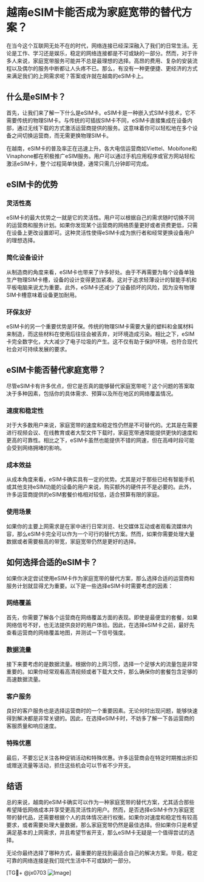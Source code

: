 # 越南eSIM卡能否成为家庭宽带的替代方案？

在当今这个互联网无处不在的时代，网络连接已经深深融入了我们的日常生活。无论是工作、学习还是娱乐，稳定的网络连接都是不可或缺的一部分。然而，对于许多人来说，家庭宽带服务可能并不总是最理想的选择。高昂的费用、复杂的安装流程以及偶尔的服务中断都让人头疼不已。那么，有没有一种更便捷、更经济的方式来满足我们的上网需求呢？答案或许就在越南的eSIM卡上。

## 什么是eSIM卡？

首先，让我们来了解一下什么是eSIM卡。eSIM卡是一种嵌入式SIM卡技术，它不需要传统的物理SIM卡。与传统的可插拔SIM卡不同，eSIM卡直接集成在设备内部，通过无线下载的方式激活运营商提供的服务。这意味着你可以轻松地在多个设备之间切换运营商，而无需更换物理SIM卡。

在越南，eSIM卡的普及率正在迅速上升。各大电信运营商如Viettel、Mobifone和Vinaphone都在积极推广eSIM服务。用户可以通过手机应用程序或官方网站轻松激活eSIM卡，整个过程简单快捷，通常只需几分钟即可完成。

## eSIM卡的优势

### 灵活性高

eSIM卡的最大优势之一就是它的灵活性。用户可以根据自己的需求随时切换不同的运营商和服务计划。如果你发现某个运营商的网络质量更好或者资费更低，只需在设备上更改设置即可。这种灵活性使得eSIM卡成为旅行者和经常更换设备用户的理想选择。

### 简化设备设计

从制造商的角度来看，eSIM卡也带来了许多好处。由于不再需要为每个设备单独生产物理SIM卡槽，设备的设计变得更加紧凑。这对于追求轻薄设计的智能手机和平板电脑来说尤为重要。此外，eSIM卡还减少了设备损坏的风险，因为没有物理SIM卡槽意味着设备更加耐用。

### 环保友好

eSIM卡的另一个重要优势是环保。传统的物理SIM卡需要大量的塑料和金属材料来制造，而这些材料在使用后往往会被丢弃，对环境造成污染。相比之下，eSIM卡完全数字化，大大减少了电子垃圾的产生。这不仅有助于保护环境，也符合现代社会对可持续发展的要求。

## eSIM卡能否替代家庭宽带？

尽管eSIM卡有许多优点，但它是否真的能够替代家庭宽带呢？这个问题的答案取决于多种因素，包括你的具体需求、预算以及所在地区的网络覆盖情况。

### 速度和稳定性

对于大多数用户来说，家庭宽带的速度和稳定性仍然是不可替代的。尤其是在需要进行视频会议、在线教育或者大型文件下载时，家庭宽带通常能提供更快的速度和更高的可靠性。相比之下，eSIM卡虽然也能提供不错的网速，但在高峰时段可能会受到网络拥堵的影响。

### 成本效益

从成本角度来看，eSIM卡确实具有一定的优势。尤其是对于那些已经有智能手机或其他支持eSIM功能的设备的用户来说，购买额外的硬件并不是必要的。此外，许多运营商提供的eSIM套餐价格相对较低，适合预算有限的家庭。

### 使用场景

如果你的主要上网需求是在家中进行日常浏览、社交媒体互动或者观看流媒体内容，那么eSIM卡完全可以作为一个可行的替代方案。然而，如果你需要处理大量数据或者需要极高的带宽，家庭宽带仍然是更好的选择。

## 如何选择合适的eSIM卡？

如果你决定尝试使用eSIM卡作为家庭宽带的替代方案，那么选择合适的运营商和服务计划就显得尤为重要。以下是一些选择eSIM卡时需要考虑的因素：

### 网络覆盖

首先，你需要了解各个运营商在网络覆盖方面的表现。即使是最便宜的套餐，如果网络信号不好，也无法提供良好的用户体验。因此，在选择eSIM卡之前，最好先查看运营商的网络覆盖地图，并测试一下信号强度。

### 数据流量

接下来要考虑的是数据流量。根据你的上网习惯，选择一个足够大的流量包是非常重要的。如果你经常观看高清视频或者下载大文件，那么确保你的套餐包含足够的高速数据流量。

### 客户服务

良好的客户服务也是选择运营商时的一个重要因素。无论何时出现问题，能够快速得到解决都是非常关键的。因此，在选择eSIM卡时，不妨多了解一下各运营商的客服质量和响应速度。

### 特殊优惠

最后，不要忘记关注各种促销活动和特殊优惠。许多运营商会在特定时期推出折扣或赠送流量等活动，抓住这些机会可以节省不少开支。

## 结语

总的来说，越南的eSIM卡确实可以作为一种家庭宽带的替代方案，尤其适合那些希望降低网络成本并享受更高灵活性的用户。然而，是否选择eSIM卡作为家庭宽带的替代品，还需要根据个人的具体情况进行权衡。如果你对速度和稳定性有较高要求，或者需要处理大量数据，那么家庭宽带仍然是最佳选择。但如果你只是希望满足基本的上网需求，并且希望节省开支，那么eSIM卡无疑是一个值得尝试的选择。

无论你最终选择了哪种方式，最重要的是找到最适合自己的解决方案。毕竟，稳定可靠的网络连接是我们现代生活中不可或缺的一部分。

[TG💪+ @jx0703 ![Image](https://github.com/user-attachments/assets/dbca1d08-cadb-493c-b0ec-ad6f7a83f270)]